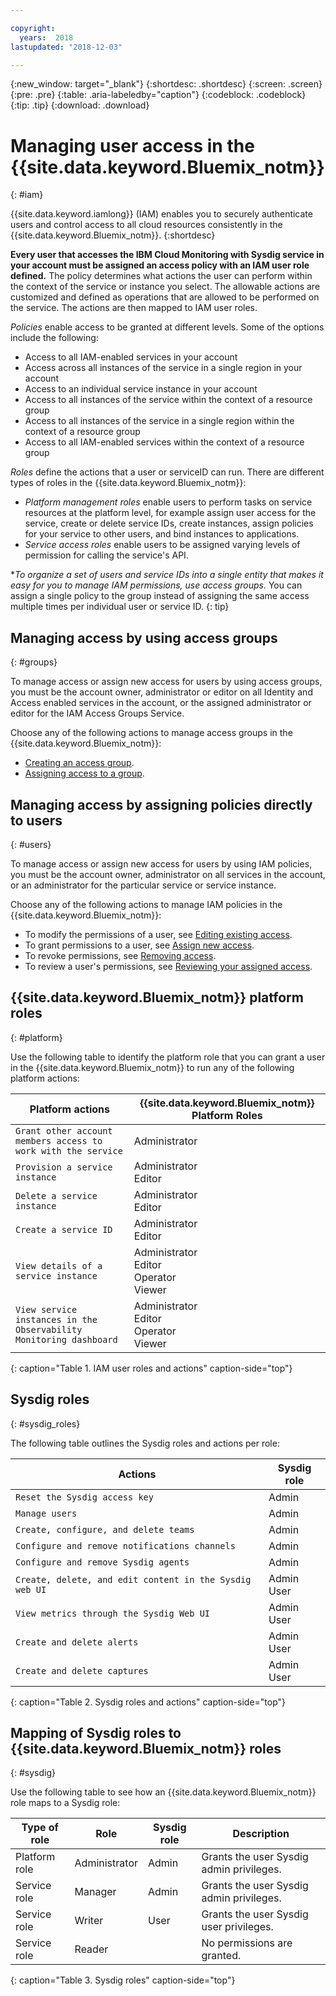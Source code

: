 ```yaml
---

copyright:
  years:  2018
lastupdated: "2018-12-03"

---
```


{:new_window: target="_blank"}
{:shortdesc: .shortdesc}
{:screen: .screen}
{:pre: .pre}
{:table: .aria-labeledby="caption"}
{:codeblock: .codeblock}
{:tip: .tip}
{:download: .download}

 
# Managing user access in the {{site.data.keyword.Bluemix_notm}}
{: #iam}

{{site.data.keyword.iamlong}} (IAM) enables you to securely authenticate users and control access to all cloud resources consistently in the {{site.data.keyword.Bluemix_notm}}. 
{:shortdesc}

**Every user that accesses the IBM Cloud Monitoring with Sysdig service in your account must be assigned an access policy with an IAM user role defined.** The policy determines what actions the user can perform within the context of the service or instance you select. The allowable actions are customized and defined as operations that are allowed to be performed on the service. The actions are then mapped to IAM user roles.

*Policies* enable access to be granted at different levels. Some of the options include the following: 

* Access to all IAM-enabled services in your account
* Access across all instances of the service in a single region in your account
* Access to an individual service instance in your account
* Access to all instances of the service within the context of a resource group
* Access to all instances of the service in a single region within the context of a resource group
* Access to all IAM-enabled services within the context of a resource group

*Roles* define the actions that a user or serviceID can run. There are different types of roles in the {{site.data.keyword.Bluemix_notm}}:
* *Platform management roles* enable users to perform tasks on service resources at the platform level, for example assign user access for the service, create or delete service IDs, create instances, assign policies for your service to other users, and bind instances to applications.
* *Service access roles* enable users to be assigned varying levels of permission for calling the service's API.

**To organize a set of users and service IDs into a single entity that makes it easy for you to manage IAM permissions, use **access groups*.** You can assign a single policy to the group instead of assigning the same access multiple times per individual user or service ID.
{: tip}


## Managing access by using access groups
{: #groups}

To manage access or assign new access for users by using access groups, you must be the account owner, administrator or editor on all Identity and Access enabled services in the account, or the assigned administrator or editor for the IAM Access Groups Service. 

Choose any of the following actions to manage access groups in the {{site.data.keyword.Bluemix_notm}}:

* [Creating an access group](/docs/iam/groups.html#creating-an-access-group).
* [Assigning access to a group](/docs/iam/groups.html#assigning-access-to-a-group).


## Managing access by assigning policies directly to users
{: #users}

To manage access or assign new access for users by using IAM policies, you must be the account owner, administrator on all services in the account, or an administrator for the particular service or service instance. 

Choose any of the following actions to manage IAM policies in the {{site.data.keyword.Bluemix_notm}}:

* To modify the permissions of a user, see [Editing existing access](/docs/iam/mngiam.html#editing-existing-access).
* To grant permissions to a user, see [Assign new access](/docs/iam/mngiam.html#assignaccess).
* To revoke permissions, see [Removing access](/docs/iam/mngiam.html#removing-access).
* To review a user's permissions, see [Reviewing your assigned access](/docs/iam/mngiam.html#reviewing-your-assigned-access).



## {{site.data.keyword.Bluemix_notm}} platform roles
{: #platform}

Use the following table to identify the platform role that you can grant a user in the {{site.data.keyword.Bluemix_notm}} to run any of the following platform actions:

| Platform actions                                                        | {{site.data.keyword.Bluemix_notm}} Platform Roles    | 
|-------------------------------------------------------------------------|------------------------------------------------------|
| `Grant other account members access to work with the service`           | Administrator                                        | 
| `Provision a service instance`                                          | Administrator </br>Editor                            | 
| `Delete a service instance`                                             | Administrator </br>Editor                            | 
| `Create a service ID`                                                   | Administrator </br>Editor                            |
| `View details of a service instance`                                    | Administrator </br>Editor </br>Operator </br>Viewer  | 
| `View service instances in the Observability Monitoring dashboard`      | Administrator </br>Editor </br>Operator </br>Viewer  | 
{: caption="Table 1. IAM user roles and actions" caption-side="top"}



## Sysdig roles
{: #sysdig_roles}

The following table outlines the Sysdig roles and actions per role:

| Actions                                                                    | Sysdig role                                          | 
|----------------------------------------------------------------------------|------------------------------------------------------|
| `Reset the Sysdig access key`                                              | Admin                                                |
| `Manage users`                                                             | Admin                                                |
| `Create, configure, and delete teams`                                      | Admin                                                |
| `Configure and remove notifications channels`                              | Admin                                                | 
| `Configure and remove Sysdig agents`                                       | Admin                                                |
| `Create, delete, and edit content in the Sysdig web UI`                    | Admin </br>User                                      |  
| `View metrics through the Sysdig Web UI`                                   | Admin </br>User                                      |  
| `Create and delete alerts`                                                 | Admin </br>User                                      | 
| `Create and delete captures`                                               | Admin </br>User                                      |   
{: caption="Table 2. Sysdig roles and actions" caption-side="top"}


## Mapping of Sysdig roles to {{site.data.keyword.Bluemix_notm}} roles
{: #sysdig}

Use the following table to see how an {{site.data.keyword.Bluemix_notm}} role maps to a Sysdig role:

| Type of role        | Role               | Sysdig role                | Description                                 |
|---------------------|--------------------|----------------------------|---------------------------------------------|
| Platform role       | Administrator      | Admin                      | Grants the user Sysdig admin privileges.   | 
| Service role        | Manager            | Admin                      | Grants the user Sysdig admin privileges.   | 
| Service role        | Writer             | User                       | Grants the user Sysdig user privileges.    |
| Service role        | Reader             |                            | No permissions are granted.                 |
{: caption="Table 3. Sysdig roles" caption-side="top"}


